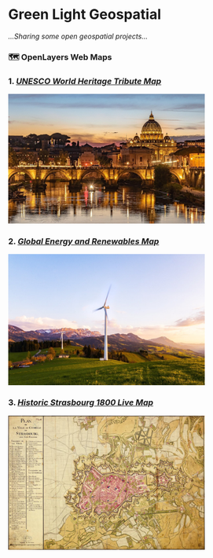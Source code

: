 # Green Light Geospatial  
  *...Sharing some open geospatial projects...*


### 🗺️ OpenLayers Web Maps


### 1. [*UNESCO World Heritage Tribute Map*](/unesco-map.md)
<img src="media/Rome-Tiber-River.jpg" alt="Rome, the Tiber River" width="400">
  

### 2. [*Global Energy and Renewables Map*](/energy-map.md)
<img src="media/wind-turbine-green_mountains.jpg" alt="Wind turbine" width="400">

### 3. [*Historic Strasbourg 1800 Live Map*](/historic-map.md)
<img src="media/Strasbourg Plan 1800 web.jpg" alt="Strasbourg Plan Map 1800" width="400">

